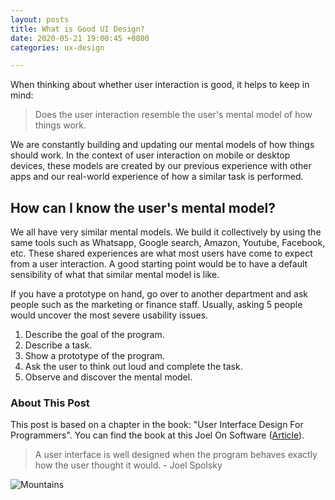 ```yaml
---
layout: posts
title: What is Good UI Design?
date: 2020-05-21 19:00:45 +0800
categories: ux-design

---
```

When thinking about whether user interaction is good, it helps to keep in mind:

> Does the user interaction resemble the user's mental model of how things work.

We are constantly building and updating our mental models of how things should work. In the context of user interaction on mobile or desktop devices, these models are created by our previous experience with other apps and our real-world experience of how a similar task is performed.

## How can I know the user's mental model?

We all have very similar mental models. We build it collectively by using the same tools such as Whatsapp, Google search, Amazon, Youtube, Facebook, etc. These shared experiences are what most users have come to expect from a user interaction. A good starting point would be to have a default sensibility of what that similar mental model is like.  

If you have a prototype on hand, go over to another department and ask people such as the marketing or finance staff. Usually, asking 5 people would uncover the most severe usability issues.

1. Describe the goal of the program.
2. Describe a task.
3. Show a prototype of the program.
4. Ask the user to think out loud and complete the task.
5. Observe and discover the mental model.

### About This Post

This post is based on a chapter in the book: "User Interface Design For Programmers". You can find the book at this Joel On Software ([Article](https://www.joelonsoftware.com/2001/10/24/user-interface-design-for-programmers/)).

> A user interface is well designed when the program behaves exactly how the user thought it would. - Joel Spolsky

![Mountains](https://source.unsplash.com/6YmzwamGzCg/1600x900)